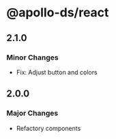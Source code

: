 # @apollo-ds/react

## 2.1.0

### Minor Changes

- Fix: Adjust button and colors

## 2.0.0

### Major Changes

- Refactory components
